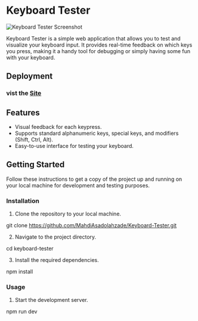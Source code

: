 # Keyboard Tester

![Keyboard Tester Screenshot](https://codestar.s3.ir-thr-at1.arvanstorage.com/challenge-05.png)

Keyboard Tester is a simple web application that allows you to test and visualize your keyboard input. It provides real-time feedback on which keys you press, making it a handy tool for debugging or simply having some fun with your keyboard.

## Deployment

### vist the [Site](https://mahdiasadolahzade.github.io/Keyboard-Tester/)

## Features

- Visual feedback for each keypress.
- Supports standard alphanumeric keys, special keys, and modifiers (Shift, Ctrl, Alt).
- Easy-to-use interface for testing your keyboard.

## Getting Started

Follow these instructions to get a copy of the project up and running on your local machine for development and testing purposes.

### Installation

1. Clone the repository to your local machine.


git clone https://github.com/MahdiAsadolahzade/Keyboard-Tester.git


2. Navigate to the project directory.

cd keyboard-tester


3. Install the required dependencies.

npm install

### Usage

1. Start the development server.

npm run dev


